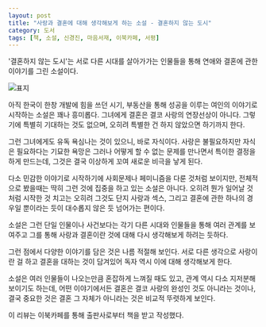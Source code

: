 ```yaml
---
layout: post
title: "사랑과 결혼에 대해 생각해보게 하는 소설 - 결혼하지 않는 도시"
category: 도서
tags: [책, 소설, 신경진, 마음서재, 이북카페, 서평]
---
```


'결혼하지 않는 도시'는
서로 다른 시대를 살아가가는 인물들을 통해 연애와 결혼에 관한 이야기를 그린 소설이다.

![표지](/images/city-of-dont-marry-h480.jpg)

아직 한국이 한창 개발에 힘을 쓰던 시기,
부동산을 통해 성공을 이루는 여인의 이야기로 시작하는 소설은 꽤나 흥미롭다.
그녀에게 결혼은 결코 사랑의 연장선상이 아니다.
그렇기에 특별히 기대하는 것도 없으며, 오히려 특별한 건 하지 않았으면 하기까지 한다.

그런 그녀에게도 유독 욕심나는 것이 있으니, 바로 자식이다.
사랑은 불필요하지만 자식은 필요하다는 기묘한 욕망은
그러나 어떻게 할 수 없는 문제를 만나면서 특이한 결정을 하게 만드는데,
그것은 결국 이상하게 꼬여 새로운 비극을 낳게 된다.

다소 민감한 이야기로 시작하기에 사회문제나 페미니즘을 다룬 것처럼 보이지만,
전체적으로 봤을때는 딱히 그런 것에 집중을 하고 있는 소설은 아니다.
오히려 뭔가 일어날 것처럼 시작한 것 치고는
오히려 그것도 단지 사랑과 섹스, 그리고 결혼에 관한 하나의 경우일 뿐이라는 듯이
대수롭지 않은 듯 넘어가는 편이다.

소설은 그런 단일 인물이나 사건보다는
각기 다른 시대와 인물들을 통해 여러 관계를 보여주고
그를 통해 사랑과 결혼이란 것에 대해 다시 생각해보게 하려는 듯하다.

그런 점에서 다양한 이야기를 담은 것은 나름 적절해 보인다.
서로 다른 생각으로 사랑이란 걸 하고 결혼을 대하는 것이 담겨있어
독자 역시 이에 대해 생각해보게 한다.

소설은 여러 인물들이 나오는만큼 혼잡하게 느껴질 때도 있고,
관계 역시 다소 지저분해 보이기도 하는데,
어떤 이야기에서든 결혼은 결코 사랑의 완성인 것도 아니라는 것이나,
결국 중요한 것은 결혼 그 자체가 아니라는 것은 비교적 뚜렷하게 보인다.



<div class="im im-info">
이 리뷰는 이북카페를 통해 출판사로부터 책을 받고 작성했다.
</div>
